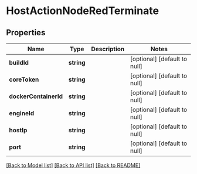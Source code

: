 # HostActionNodeRedTerminate

## Properties
Name | Type | Description | Notes
------------ | ------------- | ------------- | -------------
**buildId** | **string** |  | [optional] [default to null]
**coreToken** | **string** |  | [optional] [default to null]
**dockerContainerId** | **string** |  | [optional] [default to null]
**engineId** | **string** |  | [optional] [default to null]
**hostIp** | **string** |  | [optional] [default to null]
**port** | **string** |  | [optional] [default to null]

[[Back to Model list]](../README.md#documentation-for-models) [[Back to API list]](../README.md#documentation-for-api-endpoints) [[Back to README]](../README.md)


